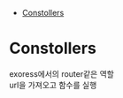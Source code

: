 <!-- TOC -->

- [Constollers](#constollers)

<!-- /TOC -->

# Constollers
exoress에서의 router같은 역할  
url을 가져오고 함수를 실행